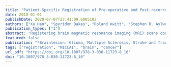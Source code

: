 ```yaml
---
title: "Patient-Specific Registration of Pre-operative and Post-recurrence Brain Tumor MRI Scans"
date: 2018-01-01
publishDate: 2020-07-07T23:41:09.600510Z
authors: ["Xu Han", "Spyridon Bakas", "Roland Kwitt", "Stephen R. Aylward", "Hamed Akbari", "Michel Bilello", "Christos Davatzikos", "Marc Niethammer"]
publication_types: ["1"]
abstract: "Registering brain magnetic resonance imaging (MRI) scans containing pathologies is challenging primarily due to large deformations caused by the pathologies, leading to missing correspondences between scans. However, the registration task is important and directly related to personalized medicine, as registering between baseline pre-operative and post-recurrence scans may allow the evaluation of tumor infiltration and recurrence. While many registration methods exist, most of them do not specifically account for pathologies. Here, we propose a framework for the registration of longitudinal image-pairs of individual patients diagnosed with glioblastoma. Specifically, we present a combined image registration/reconstruction approach, which makes use of a patient-specific principal component analysis (PCA) model of image appearance to register baseline pre-operative and post-recurrence brain tumor scans. Our approach uses the postrecurrence scan to construct a patient-specific model, which then guides the registration of the preoperative scan. Quantitative and qualitative evaluations of our framework on 10 patient imagepairs indicate that it provides excellent registration performance without requiring (1) any human intervention or (2) prior knowledge of tumor location, growth or appearance."
featured: false
publication: "*Brainlesion: Glioma, Multiple Sclerosis, Stroke and Traumatic Brain Injuries - 4th International Workshop, BrainLes 2018, Held in Conjunction with MICCAI 2018, Granada, Spain, September 16, 2018, Revised Selected Papers, Part I*"
tags: ["registration", "MICCAI", "brain", "cancer"]
url_pdf: "https://doi.org/10.1007/978-3-030-11723-8_10"
doi: "10.1007/978-3-030-11723-8_10"
---
```


